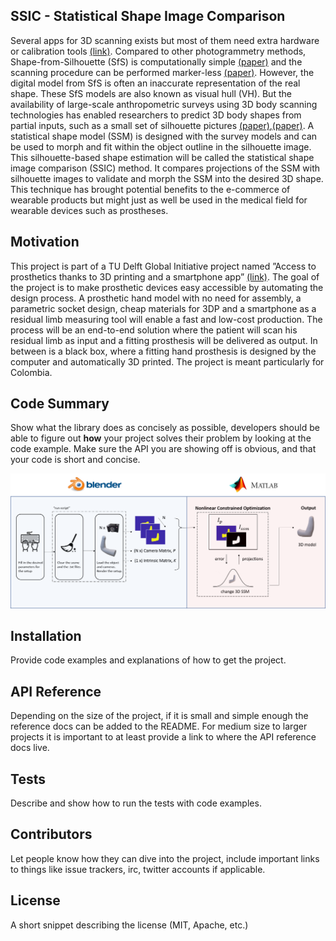 ## SSIC - Statistical Shape Image Comparison

Several apps for 3D scanning exists but most of them need extra hardware or calibration tools [(link)](https://www.aniwaa.com/best-3d-scanning-apps-smartphones/). Compared to other photogrammetry methods, Shape-from-Silhouette (SfS) is computationally simple [(paper)](https://link.springer.com/referenceworkentry/10.1007%2F978-0-387-31439-6_211) and the scanning procedure can be performed marker-less [(paper)](https://ieeexplore.ieee.org/document/7322186). However, the digital model from SfS is often an inaccurate representation of the real shape. These SfS models are also known as visual hull (VH). But the availability of large-scale anthropometric surveys using 3D body scanning technologies has enabled researchers to predict 3D body shapes from partial inputs, such as a small set of silhouette pictures [(paper)](https://www.inderscienceonline.com/doi/abs/10.1504/IJDH.2016.084581),[(paper)](https://www.tandfonline.com/doi/full/10.1080/19424280.2015.1038308). A statistical shape model (SSM) is designed with the survey models and can be used to morph and fit within the object outline in the silhouette image. This silhouette-based shape estimation will be called the statistical shape image comparison (SSIC) method. It compares projections of the SSM with silhouette images to validate and morph the SSM into the desired 3D shape. This technique has brought potential benefits to the e-commerce of wearable products but might just as well be used in the medical field for wearable devices such as prostheses.

## Motivation

This project is part of a TU Delft Global Initiative project named ”Access to prosthetics thanks to 3D printing and a smartphone app” [(link)](https://www.tudelft.nl/en/2018/3me/using-a-smartphone-as-a-3d-printer/). The goal of the project is to make prosthetic devices easy accessible by automating the design process. A prosthetic hand model with no need for assembly, a parametric socket design, cheap materials for 3DP and a smartphone as a residual limb measuring tool will enable a fast and low-cost production. The process will be an end-to-end solution where the patient will scan his residual limb as input and
a fitting prosthesis will be delivered as output. In between is a black box, where a fitting hand prosthesis is designed by the computer and automatically 3D printed. The project is meant particularly for Colombia.

## Code Summary

Show what the library does as concisely as possible, developers should be able to figure out **how** your project solves their problem by looking at the code example. Make sure the API you are showing off is obvious, and that your code is short and concise.

![alt text](https://github.com/stevengoes/SSIC/blob/master/codeflow.png)

## Installation

Provide code examples and explanations of how to get the project.

## API Reference

Depending on the size of the project, if it is small and simple enough the reference docs can be added to the README. For medium size to larger projects it is important to at least provide a link to where the API reference docs live.

## Tests

Describe and show how to run the tests with code examples.

## Contributors

Let people know how they can dive into the project, include important links to things like issue trackers, irc, twitter accounts if applicable.

## License

A short snippet describing the license (MIT, Apache, etc.)
